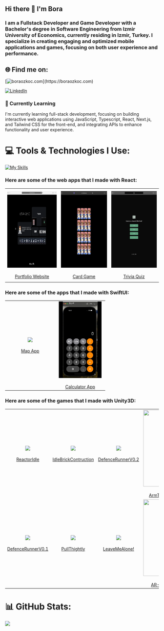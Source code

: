 ## Hi there 👋 I'm Bora

### I am a Fullstack Developer and Game Developer with a Bachelor's degree in Software Engineering from Izmir University of Economics, currently residing in Izmir, Turkey. I specialize in creating engaging and optimized mobile applications and games, focusing on both user experience and performance.

## 🌐 Find me on:
[![boraozkoc.com]( https://img.shields.io/badge/boraozkoc.com-blue.svg?)](https://boraozkoc.com)

[![LinkedIn](https://img.shields.io/badge/LinkedIn-%230077B5.svg?logo=linkedin&logoColor=white)](https://linkedin.com/in/bora-ozkoc)

### 🌱 Currently Learning

I'm currently learning full-stack development, focusing on building interactive web applications using JavaScript, Typescript, React, Next.js, and Tailwind CSS for the front-end, and integrating APIs to enhance functionality and user experience.

# 💻 Tools & Technologies I Use:

[![My Skills](https://skillicons.dev/icons?i=react,js,ts,next,cs,swift,unity,github,stackoverflow,vscode,md)](https://github.com/BoraOzkoc)

### Here are some of the web apps that I made with React:

<table>
  <tr>
  <td align="center" height="300" width ="400">
    <div>
    <img src="https://github.com/BoraOzkoc/boraozkoc-com/blob/main/SiteScreenshot.png"  height="250">
    </div>
        <br/>
      <a href="https://boraozkoc-com.vercel.app">
    Portfolio Website
      </a>
    </td>
  <td align="center" height="300" width ="400">
    <div>
    <img src="https://github.com/BoraOzkoc/card-game/blob/main/Card-Game-SS.png"  height="250">
    </div>
        <br/>
      <a href="https://github.com/BoraOzkoc/card-game">
    Card Game
      </a>
    </td>
    <td align="center" height="300" width ="400">
    <div>
    <img src="https://github.com/BoraOzkoc/React-Quiz/blob/main/TriviaQuizScreenshot.png"  height="250">
    </div>
        <br/>
      <a href="https://github.com/BoraOzkoc/React-Quiz">
    Trivia Quiz
      </a>
    </td>
  </tr>
</table>

### Here are some of the apps that I made with SwiftUI:

<table>
  <tr>
    <td align="center" height="250" width ="150">
    <div><img src="https://github.com/BoraOzkoc/SwiftUiMapApp/blob/8c73ef84a354bf42299e1fb33c85c7a11d2af104/Ekran%20Kaydı%202024-08-23%2022.07.03.gif"  height="250"></div>
        <br/>
      <a href="https://github.com/BoraOzkoc/SwiftUiMapApp">
    Map App
      </a>
    </td>
    <td align="center" height="250" width ="150">
        <div><img src="https://github.com/BoraOzkoc/Calculator/blob/main/Calculator%20App%20Video-2.gif"  height="250"></div>
        <br/>
      <a href="https://github.com/BoraOzkoc/Calculator">
    Calculator App
      </a>
    </td>
  </tr>
</table>

### Here are some of the games that I made with Unity3D:

<table>
  <tr>
    <td align="center" height="250" width ="250">
        <div class="grid-item"><img src="https://github.com/BoraOzkoc/ReactorIdle/blob/main/ReactorIdle.gif"  height="250"></div>
        <br />
              <a href="https://github.com/BoraOzkoc">
        ReactorIdle    
      </a>
    </td>
   <td align="center" height="250">
        <div class="grid-item"><img src="https://github.com/BoraOzkoc/IdleBrickContruction/blob/main/IdleBrickContruction.gif"  height="250"></div>
        <br />
              <a href="https://github.com/BoraOzkoc">
        IdleBrickContruction
      </a>
    </td>
    <td align="center" height="250">
        <div class="grid-item"><img src="https://github.com/BoraOzkoc/DefenceRunnerV0.2/blob/main/DefenceRunnerV0_2.gif"  height="250"></div>
        <br />
              <a href="https://github.com/BoraOzkoc">
        DefenceRunnerV0.2
      </a>
    </td>
    <td align="center" height="250">
        <div class="grid-item"><img src="https://github.com/BoraOzkoc/ArmThemUp/blob/main/ArmThem_Up.gif" width ="120" height="250"></div>
        <br />
              <a href="https://github.com/BoraOzkoc">
        ArmThemUp      
      </a>
    </td>
    <td align="center" height="250">
        <div class="grid-item"><img src="https://github.com/BoraOzkoc/WeightTextBattle/blob/main/WeightTextBattle.gif" width ="120" height="250"></div>
        <br />
              <a href="https://github.com/BoraOzkoc">
        WeightTextBattle
      </a>
    </td>
    <td align="center" height="250">
        <div class="grid-item"><img src="https://github.com/BoraOzkoc/SlingShotMerge/blob/main/SlingShotMerge.gif" width ="120" height="250"></div>
        <br />
              <a href="https://github.com/BoraOzkoc">
        SlingShotMerge
      </a>
    </td>
    </td>

  </tr>
  <tr>
  <td align="center" height="250">
        <div class="grid-item"><img src="https://github.com/BoraOzkoc/DefenceRunnerV0.1/blob/main/DefenceRunnerV0_1.gif"  height="250"></div>
        <br />
              <a href="https://github.com/BoraOzkoc">
        DefenceRunnerV0.1
      </a>
    </td>
   <td align="center" height="250">
        <div class="grid-item"><img src="https://github.com/BoraOzkoc/PullThightly/blob/main/PullTightly.gif"  height="250"></div>
        <br />
              <a href="https://github.com/BoraOzkoc">
        PullThightly
      </a>
    </td>
    <td align="center" height="250">
        <div class="grid-item"><img src="https://github.com/BoraOzkoc/LeaveMeAlone/blob/main/LeaveMeAlone.gif"  height="250"></div>
        <br />
              <a href="https://github.com/BoraOzkoc">
        LeaveMeAlone!
      </a>
    </td>
    <td align="center" height="250" width ="200">
        <div class="grid-item"><img src="https://github.com/BoraOzkoc/AR-DEMO-/blob/main/AR_DEMO.gif" width ="120" height="250"></div>
        <br />
              <a href="https://github.com/BoraOzkoc">
        AR-DEMO        
      </a>
    </td>
    <td align="center" height="250">
        <div class="grid-item"><img src="https://github.com/BoraOzkoc/CashierRun/blob/main/CashierRun.gif"  height="250"></div>
        <br />
              <a href="https://github.com/BoraOzkoc">
        CashierRun    
      </a>
    </td>
    <td align="center" height="250">
        <div class="grid-item"><img src="https://github.com/BoraOzkoc/PushThemForward/blob/main/PushThemForward_MOV_AdobeExpress.gif" width ="120" height="250"></div>
        <br />
              <a href="https://github.com/BoraOzkoc">
        PushThemForward
      </a>
    </td>
  </tr>
</table>

# 📊 GitHub Stats:

![](https://github-readme-streak-stats.herokuapp.com/?user=BoraOzkoc&theme=gruvbox&hide_border=false)<br/>
